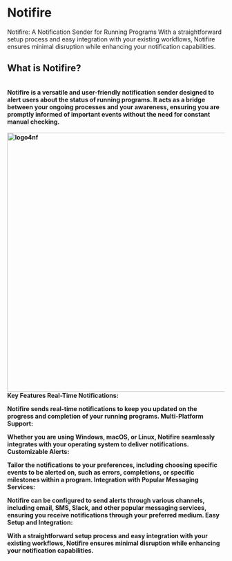 # Notifire
 Notifire: A Notification Sender for Running Programs
 With a straightforward setup process and easy integration with your existing workflows, Notifire ensures minimal disruption while enhancing your notification capabilities.
 
<b><h2>What is Notifire?</h2><b><br>
Notifire is a versatile and user-friendly notification sender designed to alert users about the status of running programs. It acts as a bridge between your ongoing processes and your awareness, ensuring you are promptly informed of important events without the need for constant manual checking.<br>
<br><img src="https://github.com/Ravindu-X/Notifire/assets/169304353/6b8e086e-06ee-41f2-9e92-d597da490f8b" width="600" height="600" alt="logo4nf"></center><br>
Key Features
Real-Time Notifications:

Notifire sends real-time notifications to keep you updated on the progress and completion of your running programs.
Multi-Platform Support:

Whether you are using Windows, macOS, or Linux, Notifire seamlessly integrates with your operating system to deliver notifications.
Customizable Alerts:

Tailor the notifications to your preferences, including choosing specific events to be alerted on, such as errors, completions, or specific milestones within a program.
Integration with Popular Messaging Services:

Notifire can be configured to send alerts through various channels, including email, SMS, Slack, and other popular messaging services, ensuring you receive notifications through your preferred medium.
Easy Setup and Integration:

With a straightforward setup process and easy integration with your existing workflows, Notifire ensures minimal disruption while enhancing your notification capabilities.

